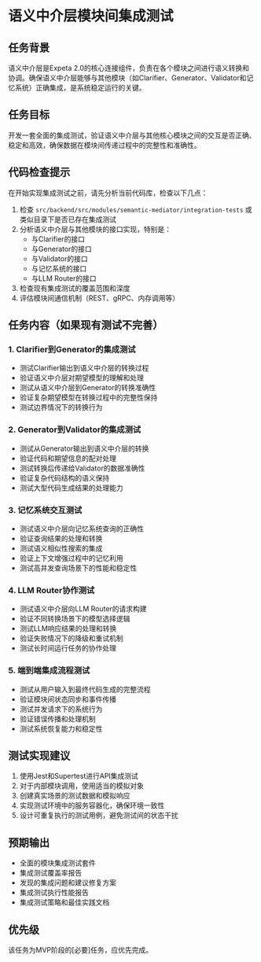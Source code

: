 # 语义中介层模块间集成测试

## 任务背景
语义中介层是Expeta 2.0的核心连接组件，负责在各个模块之间进行语义转换和协调。确保语义中介层能够与其他模块（如Clarifier、Generator、Validator和记忆系统）正确集成，是系统稳定运行的关键。

## 任务目标
开发一套全面的集成测试，验证语义中介层与其他核心模块之间的交互是否正确、稳定和高效，确保数据在模块间传递过程中的完整性和准确性。

## 代码检查提示
在开始实现集成测试之前，请先分析当前代码库，检查以下几点：

1. 检查 `src/backend/src/modules/semantic-mediator/integration-tests` 或类似目录下是否已存在集成测试
2. 分析语义中介层与其他模块的接口实现，特别是：
   - 与Clarifier的接口
   - 与Generator的接口
   - 与Validator的接口
   - 与记忆系统的接口
   - 与LLM Router的接口
3. 检查现有集成测试的覆盖范围和深度
4. 评估模块间通信机制（REST、gRPC、内存调用等）

## 任务内容（如果现有测试不完善）

### 1. Clarifier到Generator的集成测试
- 测试Clarifier输出到语义中介层的转换过程
- 验证语义中介层对期望模型的理解和处理
- 测试从语义中介层到Generator的转换准确性
- 验证复杂期望模型在转换过程中的完整性保持
- 测试边界情况下的转换行为

### 2. Generator到Validator的集成测试
- 测试从Generator输出到语义中介层的转换
- 验证代码和期望信息的配对处理
- 测试转换后传递给Validator的数据准确性
- 验证复杂代码结构的语义保持
- 测试大型代码生成结果的处理能力

### 3. 记忆系统交互测试
- 测试语义中介层向记忆系统查询的正确性
- 验证查询结果的处理和转换
- 测试语义相似性搜索的集成
- 验证上下文增强过程中的记忆利用
- 测试高并发查询场景下的性能和稳定性

### 4. LLM Router协作测试
- 测试语义中介层向LLM Router的请求构建
- 验证不同转换场景下的模型选择逻辑
- 测试LLM响应结果的处理和转换
- 验证失败情况下的降级和重试机制
- 测试长时间运行任务的协作处理

### 5. 端到端集成流程测试
- 测试从用户输入到最终代码生成的完整流程
- 验证模块间状态同步和事件传播
- 测试并发请求下的系统行为
- 验证错误传播和处理机制
- 测试系统恢复能力和稳定性

## 测试实现建议
1. 使用Jest和Supertest进行API集成测试
2. 对于内部模块调用，使用适当的模拟对象
3. 创建真实场景的测试数据和模拟响应
4. 实现测试环境中的服务容器化，确保环境一致性
5. 设计可重复执行的测试用例，避免测试间的状态干扰

## 预期输出
- 全面的模块集成测试套件
- 集成测试覆盖率报告
- 发现的集成问题和建议修复方案
- 集成测试执行性能报告
- 集成测试策略和最佳实践文档

## 优先级
该任务为MVP阶段的[必要]任务，应优先完成。 